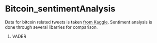 # Bitcoin_sentimentAnalysis
Data for bitcoin related tweets is taken [from Kaggle](https://www.kaggle.com/datasets/kaushiksuresh147/bitcoin-tweets). 
Sentiment analysis is done through several libarries for comparison.
1. VADER



